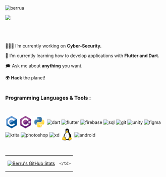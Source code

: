 <p><img align="center" src="https://readme-typing-svg.herokuapp.com?font=Fira+Code&size=30&duration=3500&pause=500&color=21F746&vCenter=true&width=600&height=60&lines=Hi+visitor%2C+I'm+Berru.;Welcome+to+my+GitHub+profile!" alt="berrua" /></p>

![](https://komarev.com/ghpvc/?username=berrua&style=flat&color=21F746&label=Visitors)

#

<br>

👩🏻‍💻 I’m currently working on **Cyber-Security.**

🌱 I’m currently learning how to develop applications with **Flutter and Dart.**

🗯️ Ask me about **anything** you want.

🌍 **Hack** the planet!
<br>

#

<h3 align="left">Programming Languages & Tools :</h3>

<br> 

<img align="center" img src="https://raw.githubusercontent.com/devicons/devicon/master/icons/c/c-original.svg" alt="c" width="40" height="40"/> <img align="center" img src="https://raw.githubusercontent.com/devicons/devicon/master/icons/csharp/csharp-original.svg" alt="c#" width="40" height="40"/> <img align="center" img src="https://raw.githubusercontent.com/devicons/devicon/master/icons/python/python-original.svg" alt="python" width="40" height="40"/> <img align="center" img src="https://www.vectorlogo.zone/logos/dartlang/dartlang-icon.svg" alt="dart" width="40" height="40"/> <img align="center" img src="https://www.vectorlogo.zone/logos/flutterio/flutterio-icon.svg" alt="flutter" width="40" height="40"/> <img align="center" img src="https://www.vectorlogo.zone/logos/firebase/firebase-icon.svg" alt="firebase" width="40" height="40"/> <img align="center" img src="https://www.svgrepo.com/show/303229/microsoft-sql-server-logo.svg" alt="sql" width="40" height="40"/> <img align="center" img src="https://www.vectorlogo.zone/logos/git-scm/git-scm-icon.svg" alt="git" width="40" height="40"/> <img align="center" src="https://www.vectorlogo.zone/logos/unity3d/unity3d-icon.svg" alt="unity" width="40" height="40"/> <img align="center" img src="https://www.vectorlogo.zone/logos/figma/figma-icon.svg" alt="figma" width="40" height="40"/> <img align="center" img src="https://upload.wikimedia.org/wikipedia/commons/thumb/7/73/Calligrakrita-base.svg/1280px-Calligrakrita-base.svg.png" alt="krita" width="40" height="40"/> <img align="center" img src="https://mennessonphoto.fr/wp-content/uploads/2020/03/2000px-Adobe_Photoshop_CC_icon.svg_.png" alt="photoshop" width="40" height="40"/> <img align="center" img src="https://cdn.iconscout.com/icon/free/png-512/adobe-xd-1607248-1361791.png" alt="xd" width="40" height="40"/> <img align="center" src="https://raw.githubusercontent.com/devicons/devicon/master/icons/linux/linux-original.svg" alt="linux" width="40" height="40"/> <img align="center" src="https://developer.android.com/images/logos/android.svg" alt="android" width="40" height="40"/>

<br>

<table>
  <tr>
    <td>
      <a href="https://github.com/berrua/github-readme-stats"> <img src="https://github-readme-stats-arasgungore.vercel.app/api?username=berrua&hide_border=true&show_icons=true&count_private=true" alt="Berru's GitHub Stats" /> </a>
    </td>
    <td>
      
    </td>
  </tr>
</table>
